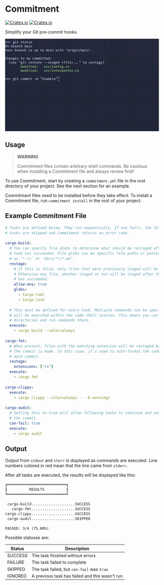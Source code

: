 # Commitment

[![Crates.io](https://img.shields.io/crates/v/commitment.svg)](https://crates.io/crates/commitment)
[![Crates.io](https://img.shields.io/crates/l/commitment)](./LICENSE.txt)

Simplify your Git pre-commit hooks.

![Example Video](assets/gifs/example.gif)

## Usage

> **WARNING**
> 
> Commitment files contain arbitrary shell commands. Be cautious when installing
> a Commitment file and always review first!

To use Commitment, start by creating a `commitment.yml` file in the root
directory of your project. See the next section for an example.

Commitment files need to be installed before they take effect. To install a
Commitment file, run `commitment install` in the root of your project.

## Example Commitment File

```yaml
# Tasks are defined below. They run sequentially. If one fails, the following
# tasks are skipped and Commitment returns an error code.
 
cargo-build:
  # You can specify file globs to determine what should be restaged after the
  # task has succeeded. File globs can be specific file paths or patterns such
  # as `*.rs` or `docs/**/*.md`.
  restage:
    # If this is false, only files that were previously staged will be restaged.
    # Otherwise any file, whether staged or not will be staged after the task
    # has succeeded.
    allow-any: true
    globs:
      - Cargo.toml
      - Cargo.lock

  # This must be defined for every task. Multiple commands can be specified and
  # will be executed within the same shell session. This means you can change
  # directories and run commands there.
  execute:
    - cargo build --color=always

cargo-fmt:
  # When present, files with the matching extension will be restaged before
  # the commit is made. In this case, it's used to auto-format the code before
  # each commit.
  restage:
    extensions: ["rs"]
  execute:
    - cargo fmt

cargo-clippy:
  execute:
    - cargo clippy --color=always -- -D warnings

cargo-audit:
  # Setting this to true will allow following tasks to continue and won't reject
  # the commit.
  can-fail: true
  execute:
    - cargo audit
```

## Output

Output from `stdout` and `sterr` is displayed as commands are executed. Line
numbers colored in red mean that the line came from `stderr`.

After all tasks are executed, the results will be displayed like this:

```
╔═══════════════════════════╗
║          RESULTS          ║
╚═══════════════════════════╝

 cargo-build....................SUCCESS
   cargo-fmt....................SUCCESS
cargo-clippy....................SUCCESS
 cargo-audit....................SKIPPED

PASSED: 3/4 (75.00%)
```

Possible statuses are:

| **Status**  | **Description**                                |
|-------------|------------------------------------------------|
| SUCCESS     | The task finished without errors               |
| FAILURE     | The task failed to complete                    |
| SKIPPED     | The task failed, but `can-fail` was `true`     |
| IGNORED     | A previous task has failed and this wasn't run |
